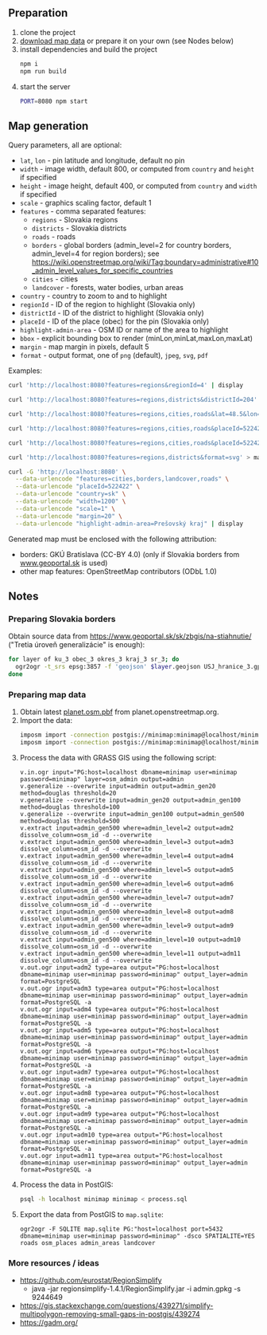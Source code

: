 ## Preparation

1. clone the project
1. [download map data](https://drive.google.com/file/d/1r1l2KTpI1ksuoRiyakHRi9GXlJB4Je1D/view?usp=sharing) or prepare it on your own (see Nodes below)
1. install dependencies and build the project
   ```bash
   npm i
   npm run build
   ```
1. start the server
   ```bash
   PORT=8080 npm start
   ```

## Map generation

Query parameters, all are optional:

- `lat`, `lon` - pin latitude and longitude, default no pin
- `width` - image width, default 800, or computed from `country` and `height` if specified
- `height` - image height, default 400, or computed from `country` and `width` if specified
- `scale` - graphics scaling factor, default 1
- `features` - comma separated features:
  - `regions` - Slovakia regions
  - `districts` - Slovakia districts
  - `roads` - roads
  - `borders` - global borders (admin_level=2 for country borders, admin_level=4 for region borders); see https://wiki.openstreetmap.org/wiki/Tag:boundary=administrative#10_admin_level_values_for_specific_countries
  - `cities` - cities
  - `landcover` - forests, water bodies, urban areas
- `country` - country to zoom to and to highlight
- `regionId` - ID of the region to highlight (Slovakia only)
- `districtId` - ID of the district to highlight (Slovakia only)
- `placeId` - ID of the place (obec) for the pin (Slovakia only)
- `highlight-admin-area` - OSM ID or name of the area to highlight
- `bbox` - explicit bounding box to render (minLon,minLat,maxLon,maxLat)
- `margin` - map margin in pixels, default 5
- `format` - output format, one of `png` (default), `jpeg`, `svg`, `pdf`

Examples:

```bash
curl 'http://localhost:8080?features=regions&regionId=4' | display
```

```bash
curl 'http://localhost:8080?features=regions,districts&districtId=204' | display
```

```bash
curl 'http://localhost:8080?features=regions,cities,roads&lat=48.5&lon=19.1' | display
```

```bash
curl 'http://localhost:8080?features=regions,cities,roads&placeId=522422' | display
```

```bash
curl 'http://localhost:8080?features=regions,cities,roads&placeId=522422&scale=1&width=1200&height=600' | display
```

```bash
curl 'http://localhost:8080?features=regions,districts&format=svg' > map.svg
```

```bash
curl -G 'http://localhost:8080' \
  --data-urlencode "features=cities,borders,landcover,roads" \
  --data-urlencode "placeId=522422" \
  --data-urlencode "country=sk" \
  --data-urlencode "width=1200" \
  --data-urlencode "scale=1" \
  --data-urlencode "margin=20" \
  --data-urlencode "highlight-admin-area=Prešovský kraj" | display
```

Generated map must be enclosed with the following attribution:

- borders: GKÚ Bratislava (CC-BY 4.0) (only if Slovakia borders from www.geoportal.sk is used)
- other map features: OpenStreetMap contributors (ODbL 1.0)

## Notes

### Preparing Slovakia borders

Obtain source data from https://www.geoportal.sk/sk/zbgis/na-stiahnutie/ ("Tretia úroveň generalizácie" is enough):

```bash
for layer of ku_3 obec_3 okres_3 kraj_3 sr_3; do
  ogr2ogr -t_srs epsg:3857 -f 'geojson' $layer.geojson USJ_hranice_3.gpkg $layer
done
```

### Preparing map data

1. Obtain latest [planet.osm.pbf](https://planet.openstreetmap.org/pbf/planet-latest.osm.pbf) from planet.openstreetmap.org.
1. Import the data:
   ```bash
   imposm import -connection postgis://minimap:minimap@localhost/minimap -mapping mapping.yaml -read slovakia-latest.osm.pbf -write -overwritecache
   imposm import -connection postgis://minimap:minimap@localhost/minimap -mapping mapping.yaml -deployproduction
   ```
1. Process the data with GRASS GIS using the following script:
   ```
   v.in.ogr input="PG:host=localhost dbname=minimap user=minimap password=minimap" layer=osm_admin output=admin
   v.generalize --overwrite input=admin output=admin_gen20 method=douglas threshold=20
   v.generalize --overwrite input=admin_gen20 output=admin_gen100 method=douglas threshold=100
   v.generalize --overwrite input=admin_gen100 output=admin_gen500 method=douglas threshold=500
   v.extract input=admin_gen500 where=admin_level=2 output=adm2 dissolve_column=osm_id -d --overwrite
   v.extract input=admin_gen500 where=admin_level=3 output=adm3 dissolve_column=osm_id -d --overwrite
   v.extract input=admin_gen500 where=admin_level=4 output=adm4 dissolve_column=osm_id -d --overwrite
   v.extract input=admin_gen500 where=admin_level=5 output=adm5 dissolve_column=osm_id -d --overwrite
   v.extract input=admin_gen500 where=admin_level=6 output=adm6 dissolve_column=osm_id -d --overwrite
   v.extract input=admin_gen500 where=admin_level=7 output=adm7 dissolve_column=osm_id -d --overwrite
   v.extract input=admin_gen500 where=admin_level=8 output=adm8 dissolve_column=osm_id -d --overwrite
   v.extract input=admin_gen500 where=admin_level=9 output=adm9 dissolve_column=osm_id -d --overwrite
   v.extract input=admin_gen500 where=admin_level=10 output=adm10 dissolve_column=osm_id -d --overwrite
   v.extract input=admin_gen500 where=admin_level=11 output=adm11 dissolve_column=osm_id -d --overwrite
   v.out.ogr input=adm2 type=area output="PG:host=localhost dbname=minimap user=minimap password=minimap" output_layer=admin format=PostgreSQL
   v.out.ogr input=adm3 type=area output="PG:host=localhost dbname=minimap user=minimap password=minimap" output_layer=admin format=PostgreSQL -a
   v.out.ogr input=adm4 type=area output="PG:host=localhost dbname=minimap user=minimap password=minimap" output_layer=admin format=PostgreSQL -a
   v.out.ogr input=adm5 type=area output="PG:host=localhost dbname=minimap user=minimap password=minimap" output_layer=admin format=PostgreSQL -a
   v.out.ogr input=adm6 type=area output="PG:host=localhost dbname=minimap user=minimap password=minimap" output_layer=admin format=PostgreSQL -a
   v.out.ogr input=adm7 type=area output="PG:host=localhost dbname=minimap user=minimap password=minimap" output_layer=admin format=PostgreSQL -a
   v.out.ogr input=adm8 type=area output="PG:host=localhost dbname=minimap user=minimap password=minimap" output_layer=admin format=PostgreSQL -a
   v.out.ogr input=adm9 type=area output="PG:host=localhost dbname=minimap user=minimap password=minimap" output_layer=admin format=PostgreSQL -a
   v.out.ogr input=adm10 type=area output="PG:host=localhost dbname=minimap user=minimap password=minimap" output_layer=admin format=PostgreSQL -a
   v.out.ogr input=adm11 type=area output="PG:host=localhost dbname=minimap user=minimap password=minimap" output_layer=admin format=PostgreSQL -a
   ```
1. Process the data in PostGIS:
   ```bash
   psql -h localhost minimap minimap < process.sql
   ```
1. Export the data from PostGIS to `map.sqlite`:
   ```
   ogr2ogr -F SQLITE map.sqlite PG:"host=localhost port=5432 dbname=minimap user=minimap password=minimap" -dsco SPATIALITE=YES roads osm_places admin_areas landcover
   ```

### More resources / ideas

- https://github.com/eurostat/RegionSimplify
  - java -jar regionsimplify-1.4.1/RegionSimplify.jar -i admin.gpkg -s 9244649
- https://gis.stackexchange.com/questions/439271/simplify-multipolygon-removing-small-gaps-in-postgis/439274
- https://gadm.org/
